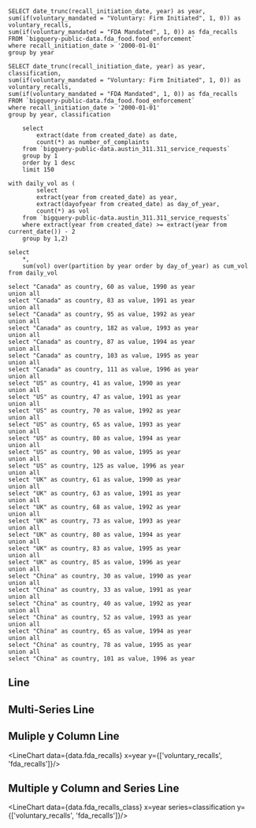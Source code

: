 ```fda_recalls
SELECT date_trunc(recall_initiation_date, year) as year, 
sum(if(voluntary_mandated = "Voluntary: Firm Initiated", 1, 0)) as voluntary_recalls,
sum(if(voluntary_mandated = "FDA Mandated", 1, 0)) as fda_recalls
FROM `bigquery-public-data.fda_food.food_enforcement`
where recall_initiation_date > '2000-01-01'
group by year
```

```fda_recalls_class
SELECT date_trunc(recall_initiation_date, year) as year, classification, 
sum(if(voluntary_mandated = "Voluntary: Firm Initiated", 1, 0)) as voluntary_recalls,
sum(if(voluntary_mandated = "FDA Mandated", 1, 0)) as fda_recalls
FROM `bigquery-public-data.fda_food.food_enforcement`
where recall_initiation_date > '2000-01-01'
group by year, classification
```

```daily_complaints
    select 
        extract(date from created_date) as date, 
        count(*) as number_of_complaints 
    from `bigquery-public-data.austin_311.311_service_requests` 
    group by 1 
    order by 1 desc
    limit 150
```

```daily_volume_yoy
with daily_vol as (
        select 
        extract(year from created_date) as year,
        extract(dayofyear from created_date) as day_of_year,
        count(*) as vol
    from `bigquery-public-data.austin_311.311_service_requests`
    where extract(year from created_date) >= extract(year from current_date()) - 2 
    group by 1,2)

select 
    *, 
    sum(vol) over(partition by year order by day_of_year) as cum_vol
from daily_vol
```

```simpler_bar
select "Canada" as country, 60 as value, 1990 as year
union all
select "Canada" as country, 83 as value, 1991 as year
union all
select "Canada" as country, 95 as value, 1992 as year
union all
select "Canada" as country, 182 as value, 1993 as year
union all
select "Canada" as country, 87 as value, 1994 as year
union all
select "Canada" as country, 103 as value, 1995 as year
union all
select "Canada" as country, 111 as value, 1996 as year
union all
select "US" as country, 41 as value, 1990 as year
union all
select "US" as country, 47 as value, 1991 as year
union all
select "US" as country, 70 as value, 1992 as year
union all
select "US" as country, 65 as value, 1993 as year
union all
select "US" as country, 80 as value, 1994 as year
union all
select "US" as country, 90 as value, 1995 as year
union all
select "US" as country, 125 as value, 1996 as year
union all
select "UK" as country, 61 as value, 1990 as year
union all
select "UK" as country, 63 as value, 1991 as year
union all
select "UK" as country, 68 as value, 1992 as year
union all
select "UK" as country, 73 as value, 1993 as year
union all
select "UK" as country, 80 as value, 1994 as year
union all
select "UK" as country, 83 as value, 1995 as year
union all
select "UK" as country, 85 as value, 1996 as year
union all
select "China" as country, 30 as value, 1990 as year
union all
select "China" as country, 33 as value, 1991 as year
union all
select "China" as country, 40 as value, 1992 as year
union all
select "China" as country, 52 as value, 1993 as year
union all
select "China" as country, 65 as value, 1994 as year
union all
select "China" as country, 78 as value, 1995 as year
union all
select "China" as country, 101 as value, 1996 as year
```

## Line
<LineChart 
    data={data.daily_complaints} 
    x=date 
    y=number_of_complaints 
    yAxisTitle="calls to Austin 311 per day"
/>

## Multi-Series Line
<LineChart data={data.simpler_bar} x=year y=value series=country/>

## Muliple y Column Line
<LineChart data={data.fda_recalls} x=year y={['voluntary_recalls', 'fda_recalls']}/>

## Multiple y Column and Series Line
<LineChart data={data.fda_recalls_class} x=year series=classification y={['voluntary_recalls', 'fda_recalls']}/>
